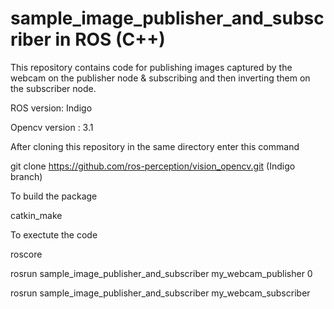 # sample_image_publisher_and_subscriber in ROS (C++)
This repository contains code for publishing images captured by the webcam on the publisher node &amp; subscribing and then inverting them on the subscriber node.

ROS version: Indigo 

Opencv version : 3.1 

After cloning this repository in the same directory enter this command 

git clone https://github.com/ros-perception/vision_opencv.git (Indigo branch)

To build the package 

catkin_make 

To exectute the code 

roscore 

rosrun sample_image_publisher_and_subscriber my_webcam_publisher 0 

rosrun sample_image_publisher_and_subscriber my_webcam_subscriber 





